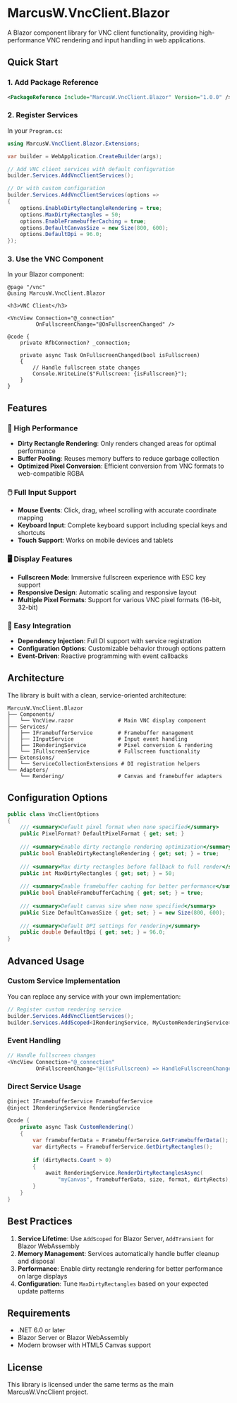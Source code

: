 # MarcusW.VncClient.Blazor

A Blazor component library for VNC client functionality, providing high-performance VNC rendering and input handling in web applications.

## Quick Start

### 1. Add Package Reference

```xml
<PackageReference Include="MarcusW.VncClient.Blazor" Version="1.0.0" />
```

### 2. Register Services

In your `Program.cs`:

```csharp
using MarcusW.VncClient.Blazor.Extensions;

var builder = WebApplication.CreateBuilder(args);

// Add VNC client services with default configuration
builder.Services.AddVncClientServices();

// Or with custom configuration
builder.Services.AddVncClientServices(options =>
{
    options.EnableDirtyRectangleRendering = true;
    options.MaxDirtyRectangles = 50;
    options.EnableFramebufferCaching = true;
    options.DefaultCanvasSize = new Size(800, 600);
    options.DefaultDpi = 96.0;
});
```

### 3. Use the VNC Component

In your Blazor component:

```razor
@page "/vnc"
@using MarcusW.VncClient.Blazor

<h3>VNC Client</h3>

<VncView Connection="@_connection" 
         OnFullscreenChange="@OnFullscreenChanged" />

@code {
    private RfbConnection? _connection;
    
    private async Task OnFullscreenChanged(bool isFullscreen)
    {
        // Handle fullscreen state changes
        Console.WriteLine($"Fullscreen: {isFullscreen}");
    }
}
```

## Features

### 🚀 High Performance
- **Dirty Rectangle Rendering**: Only renders changed areas for optimal performance
- **Buffer Pooling**: Reuses memory buffers to reduce garbage collection
- **Optimized Pixel Conversion**: Efficient conversion from VNC formats to web-compatible RGBA

### 🖱️ Full Input Support
- **Mouse Events**: Click, drag, wheel scrolling with accurate coordinate mapping
- **Keyboard Input**: Complete keyboard support including special keys and shortcuts
- **Touch Support**: Works on mobile devices and tablets

### 🖥️ Display Features
- **Fullscreen Mode**: Immersive fullscreen experience with ESC key support
- **Responsive Design**: Automatic scaling and responsive layout
- **Multiple Pixel Formats**: Support for various VNC pixel formats (16-bit, 32-bit)

### 🔧 Easy Integration
- **Dependency Injection**: Full DI support with service registration
- **Configuration Options**: Customizable behavior through options pattern
- **Event-Driven**: Reactive programming with event callbacks

## Architecture

The library is built with a clean, service-oriented architecture:

```
MarcusW.VncClient.Blazor
├── Components/
│   └── VncView.razor              # Main VNC display component
├── Services/
│   ├── IFramebufferService        # Framebuffer management
│   ├── IInputService              # Input event handling
│   ├── IRenderingService          # Pixel conversion & rendering
│   └── IFullscreenService         # Fullscreen functionality
├── Extensions/
│   └── ServiceCollectionExtensions # DI registration helpers
└── Adapters/
    └── Rendering/                 # Canvas and framebuffer adapters
```

## Configuration Options

```csharp
public class VncClientOptions
{
    /// <summary>Default pixel format when none specified</summary>
    public PixelFormat? DefaultPixelFormat { get; set; }
    
    /// <summary>Enable dirty rectangle rendering optimization</summary>
    public bool EnableDirtyRectangleRendering { get; set; } = true;
    
    /// <summary>Max dirty rectangles before fallback to full render</summary>
    public int MaxDirtyRectangles { get; set; } = 50;
    
    /// <summary>Enable framebuffer caching for better performance</summary>
    public bool EnableFramebufferCaching { get; set; } = true;
    
    /// <summary>Default canvas size when none specified</summary>
    public Size DefaultCanvasSize { get; set; } = new Size(800, 600);
    
    /// <summary>Default DPI settings for rendering</summary>
    public double DefaultDpi { get; set; } = 96.0;
}
```

## Advanced Usage

### Custom Service Implementation

You can replace any service with your own implementation:

```csharp
// Register custom rendering service
builder.Services.AddVncClientServices();
builder.Services.AddScoped<IRenderingService, MyCustomRenderingService>();
```

### Event Handling

```csharp
// Handle fullscreen changes
<VncView Connection="@_connection" 
         OnFullscreenChange="@((isFullscreen) => HandleFullscreenChange(isFullscreen))" />
```

### Direct Service Usage

```csharp
@inject IFramebufferService FramebufferService
@inject IRenderingService RenderingService

@code {
    private async Task CustomRendering()
    {
        var framebufferData = FramebufferService.GetFramebufferData();
        var dirtyRects = FramebufferService.GetDirtyRectangles();
        
        if (dirtyRects.Count > 0)
        {
            await RenderingService.RenderDirtyRectanglesAsync(
                "myCanvas", framebufferData, size, format, dirtyRects);
        }
    }
}
```

## Best Practices

1. **Service Lifetime**: Use `AddScoped` for Blazor Server, `AddTransient` for Blazor WebAssembly
2. **Memory Management**: Services automatically handle buffer cleanup and disposal
3. **Performance**: Enable dirty rectangle rendering for better performance on large displays
4. **Configuration**: Tune `MaxDirtyRectangles` based on your expected update patterns

## Requirements

- .NET 6.0 or later
- Blazor Server or Blazor WebAssembly
- Modern browser with HTML5 Canvas support

## License

This library is licensed under the same terms as the main MarcusW.VncClient project.
